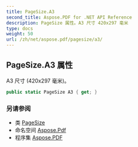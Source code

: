 ```yaml
---
title: PageSize.A3
second_title: Aspose.PDF for .NET API Reference
description: PageSize 属性。A3 尺寸 420x297 毫米
type: docs
weight: 50
url: /zh/net/aspose.pdf/pagesize/a3/
---
```

## PageSize.A3 属性

A3 尺寸 (420x297 毫米)。

```csharp
public static PageSize A3 { get; }
```

### 另请参阅

* 类 [PageSize](../)
* 命名空间 [Aspose.Pdf](../../../aspose.pdf/)
* 程序集 [Aspose.PDF](../../../)
